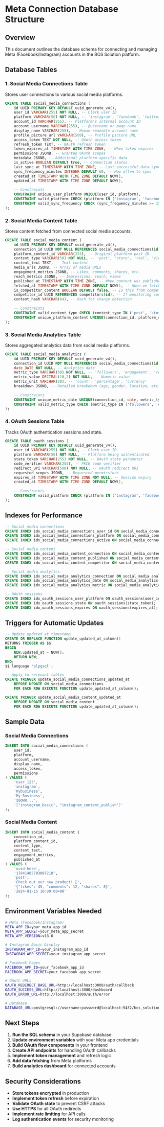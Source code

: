 # Meta Connection Database Structure

## Overview
This document outlines the database schema for connecting and managing Meta (Facebook/Instagram) accounts in the BOS Solution platform.

## Database Tables

### 1. Social Media Connections Table
Stores user connections to various social media platforms.

```sql
CREATE TABLE social_media_connections (
    id UUID PRIMARY KEY DEFAULT uuid_generate_v4(),
    user_id VARCHAR(255) NOT NULL, -- Clerk user ID
    platform VARCHAR(50) NOT NULL, -- 'instagram', 'facebook', 'twitter', 'linkedin', 'youtube'
    account_id VARCHAR(255), -- Platform's internal account ID
    account_username VARCHAR(255), -- @username or page name
    display_name VARCHAR(255), -- Human-readable account name
    profile_picture_url VARCHAR(500), -- Profile picture URL
    access_token TEXT NOT NULL, -- OAuth access token
    refresh_token TEXT, -- OAuth refresh token
    token_expires_at TIMESTAMP WITH TIME ZONE, -- When token expires
    permissions JSONB, -- Granted OAuth scopes
    metadata JSONB, -- Additional platform-specific data
    is_active BOOLEAN DEFAULT true, -- Connection status
    last_sync_at TIMESTAMP WITH TIME ZONE, -- Last successful data sync
    sync_frequency_minutes INTEGER DEFAULT 60, -- How often to sync
    created_at TIMESTAMP WITH TIME ZONE DEFAULT NOW(),
    updated_at TIMESTAMP WITH TIME ZONE DEFAULT NOW(),
    
    -- Constraints
    CONSTRAINT unique_user_platform UNIQUE(user_id, platform),
    CONSTRAINT valid_platform CHECK (platform IN ('instagram', 'facebook', 'twitter', 'linkedin', 'youtube')),
    CONSTRAINT valid_sync_frequency CHECK (sync_frequency_minutes >= 15)
);
```

### 2. Social Media Content Table
Stores content fetched from connected social media accounts.

```sql
CREATE TABLE social_media_content (
    id UUID PRIMARY KEY DEFAULT uuid_generate_v4(),
    connection_id UUID NOT NULL REFERENCES social_media_connections(id) ON DELETE CASCADE,
    platform_content_id VARCHAR(255), -- Original platform post ID
    content_type VARCHAR(50) NOT NULL, -- 'post', 'story', 'reel', 'video', 'ad'
    content_text TEXT, -- Text content
    media_urls JSONB, -- Array of media URLs
    engagement_metrics JSONB, -- Likes, comments, shares, etc.
    reach_metrics JSONB, -- Impressions, reach, views
    published_at TIMESTAMP WITH TIME ZONE, -- When content was published
    fetched_at TIMESTAMP WITH TIME ZONE DEFAULT NOW(), -- When we fetched it
    is_competitor_content BOOLEAN DEFAULT false, -- Is this from competitor monitoring?
    competitor_id UUID REFERENCES competitors(id), -- If monitoring competitor
    content_hash VARCHAR(64), -- Hash for change detection
    
    -- Constraints
    CONSTRAINT valid_content_type CHECK (content_type IN ('post', 'story', 'reel', 'video', 'ad')),
    CONSTRAINT unique_platform_content UNIQUE(connection_id, platform_content_id)
);
```

### 3. Social Media Analytics Table
Stores aggregated analytics data from social media platforms.

```sql
CREATE TABLE social_media_analytics (
    id UUID PRIMARY KEY DEFAULT uuid_generate_v4(),
    connection_id UUID NOT NULL REFERENCES social_media_connections(id) ON DELETE CASCADE,
    date DATE NOT NULL, -- Analytics date
    metric_type VARCHAR(50) NOT NULL, -- 'followers', 'engagement', 'reach', 'impressions'
    metric_value DECIMAL(10,2) NOT NULL, -- Numeric value
    metric_unit VARCHAR(20), -- 'count', 'percentage', 'currency'
    breakdown JSONB, -- Detailed breakdown (age, gender, location, etc.)
    
    -- Constraints
    CONSTRAINT unique_metric_date UNIQUE(connection_id, date, metric_type),
    CONSTRAINT valid_metric_type CHECK (metric_type IN ('followers', 'engagement', 'reach', 'impressions', 'clicks', 'conversions'))
);
```

### 4. OAuth Sessions Table
Tracks OAuth authentication sessions and state.

```sql
CREATE TABLE oauth_sessions (
    id UUID PRIMARY KEY DEFAULT uuid_generate_v4(),
    user_id VARCHAR(255) NOT NULL, -- Clerk user ID
    platform VARCHAR(50) NOT NULL, -- Platform being authenticated
    state_token VARCHAR(255) NOT NULL, -- OAuth state parameter
    code_verifier VARCHAR(255), -- PKCE code verifier
    redirect_uri VARCHAR(500) NOT NULL, -- OAuth redirect URI
    requested_scopes JSONB, -- Requested permissions
    expires_at TIMESTAMP WITH TIME ZONE NOT NULL, -- Session expiry
    created_at TIMESTAMP WITH TIME ZONE DEFAULT NOW(),
    
    -- Constraints
    CONSTRAINT valid_platform CHECK (platform IN ('instagram', 'facebook', 'twitter', 'linkedin', 'youtube'))
);
```

## Indexes for Performance

```sql
-- Social media connections
CREATE INDEX idx_social_media_connections_user_id ON social_media_connections(user_id);
CREATE INDEX idx_social_media_connections_platform ON social_media_connections(platform);
CREATE INDEX idx_social_media_connections_active ON social_media_connections(is_active);

-- Social media content
CREATE INDEX idx_social_media_content_connection ON social_media_content(connection_id);
CREATE INDEX idx_social_media_content_published ON social_media_content(published_at);
CREATE INDEX idx_social_media_content_competitor ON social_media_content(competitor_id);

-- Social media analytics
CREATE INDEX idx_social_media_analytics_connection ON social_media_analytics(connection_id);
CREATE INDEX idx_social_media_analytics_date ON social_media_analytics(date);
CREATE INDEX idx_social_media_analytics_metric ON social_media_analytics(metric_type);

-- OAuth sessions
CREATE INDEX idx_oauth_sessions_user_platform ON oauth_sessions(user_id, platform);
CREATE INDEX idx_oauth_sessions_state ON oauth_sessions(state_token);
CREATE INDEX idx_oauth_sessions_expires ON oauth_sessions(expires_at);
```

## Triggers for Automatic Updates

```sql
-- Update updated_at timestamp
CREATE OR REPLACE FUNCTION update_updated_at_column()
RETURNS TRIGGER AS $$
BEGIN
    NEW.updated_at = NOW();
    RETURN NEW;
END;
$$ language 'plpgsql';

-- Apply to relevant tables
CREATE TRIGGER update_social_media_connections_updated_at 
    BEFORE UPDATE ON social_media_connections 
    FOR EACH ROW EXECUTE FUNCTION update_updated_at_column();

CREATE TRIGGER update_social_media_content_updated_at 
    BEFORE UPDATE ON social_media_content 
    FOR EACH ROW EXECUTE FUNCTION update_updated_at_column();
```

## Sample Data

### Social Media Connections
```sql
INSERT INTO social_media_connections (
    user_id, 
    platform, 
    account_username, 
    display_name, 
    access_token, 
    permissions
) VALUES (
    'user_123',
    'instagram',
    'mybusiness',
    'My Business',
    'IGQWR...',
    '["instagram_basic", "instagram_content_publish"]'
);
```

### Social Media Content
```sql
INSERT INTO social_media_content (
    connection_id,
    platform_content_id,
    content_type,
    content_text,
    engagement_metrics,
    published_at
) VALUES (
    'uuid-here',
    '17841405793087218',
    'post',
    'Check out our new product! 🚀',
    '{"likes": 45, "comments": 12, "shares": 8}',
    '2024-01-15 10:00:00+00'
);
```

## Environment Variables Needed

```bash
# Meta (Facebook/Instagram)
META_APP_ID=your_meta_app_id
META_APP_SECRET=your_meta_app_secret
META_APP_VERSION=v18.0

# Instagram Basic Display
INSTAGRAM_APP_ID=your_instagram_app_id
INSTAGRAM_APP_SECRET=your_instagram_app_secret

# Facebook Pages
FACEBOOK_APP_ID=your_facebook_app_id
FACEBOOK_APP_SECRET=your_facebook_app_secret

# OAuth URLs
OAUTH_REDIRECT_BASE_URL=http://localhost:3000/auth/callback
OAUTH_SUCCESS_URL=http://localhost:3000/dashboard
OAUTH_ERROR_URL=http://localhost:3000/auth/error

# Database
DATABASE_URL=postgresql://username:password@localhost:5432/bos_solution
```

## Next Steps

1. **Run the SQL schema** in your Supabase database
2. **Update environment variables** with your Meta app credentials
3. **Build OAuth flow components** in your frontend
4. **Create API endpoints** for handling OAuth callbacks
5. **Implement token management** and refresh logic
6. **Add data fetching** from Meta platforms
7. **Build analytics dashboard** for connected accounts

## Security Considerations

- **Store tokens encrypted** in production
- **Implement token refresh** before expiration
- **Validate OAuth state** to prevent CSRF attacks
- **Use HTTPS** for all OAuth redirects
- **Implement rate limiting** for API calls
- **Log authentication events** for security monitoring
